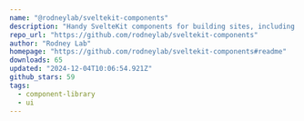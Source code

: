 ```yaml
---
name: "@rodneylab/sveltekit-components"
description: "Handy SvelteKit components for building sites, including form fields and images."
repo_url: "https://github.com/rodneylab/sveltekit-components"
author: "Rodney Lab"
homepage: "https://github.com/rodneylab/sveltekit-components#readme"
downloads: 65
updated: "2024-12-04T10:06:54.921Z"
github_stars: 59
tags: 
  - component-library
  - ui
---
```

